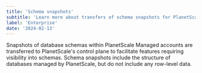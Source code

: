 ```yaml
---
title: 'Schema snapshots'
subtitle: 'Learn more about transfers of schema snapshots for PlanetScale Managed.'
label: 'Enterprise'
date: '2024-02-13'
---
```


Snapshots of database schemas within PlanetScale Managed accounts are transferred to PlanetScale's control plane to facilitate features requiring visibility into schemas. Schema snapshots include the structure of databases managed by PlanetScale, but do not include any row-level data.
